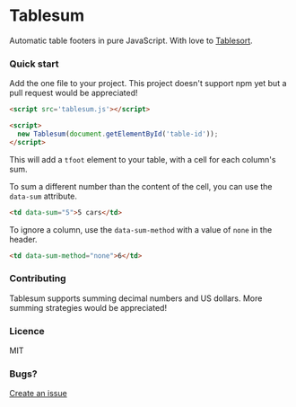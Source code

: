# Tablesum
Automatic table footers in pure JavaScript. With love to [Tablesort](https://github.com/tristen/tablesort).

### Quick start

Add the one file to your project. This project doesn't support npm yet but a pull request would be appreciated!

``` html
<script src='tablesum.js'></script>

<script>
  new Tablesum(document.getElementById('table-id'));
</script>
```

This will add a `tfoot` element to your table, with a cell for each column's sum.

To sum a different number than the content of the cell, you can use the `data-sum` attribute. 

```html
<td data-sum="5">5 cars</td>
````

To ignore a column, use the `data-sum-method` with a value of `none` in the header.

```html
<td data-sum-method="none">6</td>
```

### Contributing

Tablesum supports summing decimal numbers and US dollars. More summing strategies would be appreciated!

### Licence

MIT

### Bugs?

[Create an issue](https://github.com/khanlou/Tablesum/issues)
